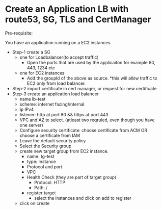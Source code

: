 # Create an Application LB with route53, SG, TLS and CertManager

Pre-requisite:

You have an application running on a EC2 instances.

- Step-1 create a SG
  - one for Loadbalancer(to accept traffic)
    - Open the ports that are used by the applicaiton for example 80, 443, 1234 etc
  - one for EC2 instances
    - Add the groupId of the above as source. *this will allow traffic to EC2 only from load balancer.
- Step-2 import certificate in cert manager, or request for new certificate
- Step-3 create an application load balancer
  - name lb-test
  - scheme: internet facing/internal
  - ip IPv4
  - listener: http at port 80 && https at port 443
  - VPC and AZ to select. (atleast two reqruied, even though you have one server)
  - Configure security certificate: choose certificate from ACM OR choose a certificate from IAM
  - Leave the default security policy
  - Select the Security group
  - create new target group from EC2 instance.
    - name: tg-test
    - type: Instance
    - Protocol and port
    - VPC
    - Health Check (they are part of target group)
      - Protocol: HTTP
      - Path: /
    - register target
      - select the instances and click on add to register
  - click on create
